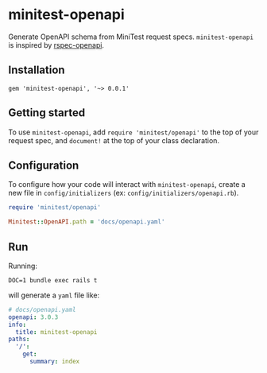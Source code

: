 # minitest-openapi
Generate OpenAPI schema from MiniTest request specs. `minitest-openapi` 
is inspired by [rspec-openapi](https://github.com/exoego/rspec-openapi).

## Installation
```
gem 'minitest-openapi', '~> 0.0.1'
```

## Getting started
To use `minitest-openapi`, add `require 'minitest/openapi'` to 
the top of your request spec, and `document!` at the top of 
your class declaration.

## Configuration
To configure how your code will interact with `minitest-openapi`, 
create a new file in `config/initializers` (ex: `config/initializers/openapi.rb`).

```rb
require 'minitest/openapi'

Minitest::OpenAPI.path = 'docs/openapi.yaml'
```

## Run 
Running: 
```
DOC=1 bundle exec rails t
```

will generate a `yaml` file like:

```yaml
# docs/openapi.yaml
openapi: 3.0.3
info: 
  title: minitest-openapi
paths: 
  '/':
    get:
      summary: index
```